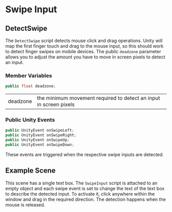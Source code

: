 # Swipe Input

## DetectSwipe

The `DetectSwipe` script detects mouse click and drag operations. Unity will map the first finger touch and drag to the mouse input, so this should work to detect finger swipes on mobile devices. The public `deadzone` parameter allows you to adjust the amount you have to move in screen pixels to detect an input.

### Member Variables

```csharp
public float deadzone;
```

|          |                                                                   |
|----------|-------------------------------------------------------------------|
| deadzone | the minimum movement required to detect an input in screen pixels |

### Public Unity Events

```csharp
public UnityEvent onSwipeLeft;
public UnityEvent onSwipeRight;
public UnityEvent onSwipeUp;
public UnityEvent onSwipeDown;
```

These events are triggered when the respective swipe inputs are detected.

## Example Scene

This scene has a single text box. The `SwipeInput` script is attached to an empty object and each swipe event is set to change the text of the text box to describe the detected input. To activate it, click anywhere within the window and drag in the required direction. The detection happens when the mouse is released.